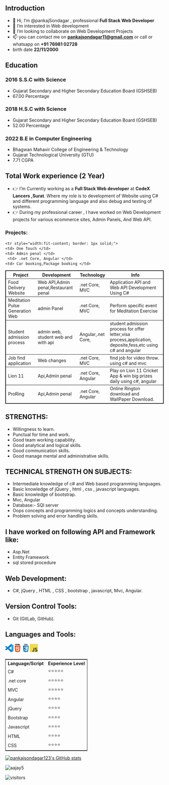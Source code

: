 
## Introduction
- 👋 Hi, I’m @pankajSondagar , professional **Full Stack Web Developer**
- 👀 I’m interested in Web development
- 💞️ I’m looking to collaborate on Web Development Projects
- 📫 you can contact me on **pankajsondagar11@gmail.com** or call or whatsapp on **+91 76981 02728**
- birth date **22/11/2000**


## Education
### 2016 S.S.C with Science
- Gujarat Secondary and Higher Secondary Education Board (GSHSEB)
- 67.00 Percentage


### 2018 H.S.C with Science
- Gujarat Secondary and Higher Secondary Education Board (GSHSEB)
- 52.00 Percentage


### 2022 B.E in Computer Engineering
- Bhagwan Mahavir College of Engineering & Technology
- Gujarat Technological University (GTU)
- 7.71 CGPA


## Total Work experience (2 Year)
- 👉 I’m Currently working as a **Full Stack Web developer** at **CodeX Lancers ,Surat**.  Where my role is to development of Website using C# and different  programming language and also debug and testing of systems.
- 👉 During my professional career , I have worked on Web Development projects for various ecommerce sites, Admin Panels, And Web API.

<h3>Projects:</h3>
<table style="width:fit-content; border: 1px solid;">
 <tr style="width:fit-content; border: 1px solid;">
    <th> Project </th>
    <th> Development </th>
    <th> Technology </th>
    <th> Info </th>
  </tr>
  <tr style="width:fit-content; border: 1px solid;">
    <td> Food Delivery Website </td>
    <td> Web API,Admin penal,Restaurant penal </td>
    <td> .net Core, MVC </td>
    <td> Application API and Web API Development Using C# </td>
  </tr>
  <tr style="width:fit-content; border: 1px solid;">
    <td> Meditation Pulse Generation Web </td>
    <td> admin Panel </td>
     <td> .net Core, MVC </td>
    <td> Perform specific event for Meditation Exercise </td>
  </tr>
   <tr style="width:fit-content; border: 1px solid;">
    <td> Student admission process </td>
    <td> admin web, student web and with api </td>
     <td> Angular,.net Core, </td>
    <td> student admission process for offer letter,visa process,application, deposite,fess,etc using c# and angular </td>
  </tr>
   <tr style="width:fit-content; border: 1px solid;">
    <td> Job find application </td>
    <td> Web changes </td>
     <td> .net Core, MVC </td>
    <td> find job for video throw. using c# and mvc </td>
  </tr>
    <tr style="width:fit-content; border: 1px solid;">
    <td> Lion 11 </td>
    <td> Api,Admin penal </td>
     <td> .net Core, Angular </td>
    <td> Play on Lion 11 Cricket App & win big prizes daily using c#, angular </td>
  </tr>
    
    <tr style="width:fit-content; border: 1px solid;">
    <td> One Touch </td>
    <td> Admin penal </td>
     <td> .net Core, Angular </td>
    <td> Car booking,Package booking </td>
  </tr>
   <tr style="width:fit-content; border: 1px solid;">
    <td> ProRing </td>
    <td> Api,Admin penal </td>
     <td> .net Core, Angular </td>
    <td> Online Rington download and WallPaper Download. </td>
  </tr>
</table>


## STRENGTHS:
- Willingness to learn.
- Punctual for time and work.
- Good team working capability.
- Good analytical and logical skills.
- Good communication skills.
- Good manage mental and administrative skills.

## TECHNICAL STRENGTH ON SUBJECTS:
- Intermediate knowledge of c# and Web based programming languages.
- Basic knowledge of jQuery , html , css , javascript languages.
- Basic knowledge of bootstrap.
- Mvc, Angular
- Database:- SQl server
- Oops concepts and programming logics and concepts understanding.
- Problem solving and error handling skills.


## I have worked on following API and Framework like:
- Asp.Net
- Entity Framework
- sql stored procedure


## Web Development:

- C#, jQuery , HTML , CSS , bootstrap , javascript, Mvc, Angular. 


## Version Control Tools:

- Git (GitLab, GitHub). 



## Languages and Tools:
<img align="left" alt="Visual Studio Code" width="26px" src="https://raw.githubusercontent.com/github/explore/80688e429a7d4ef2fca1e82350fe8e3517d3494d/topics/visual-studio-code/visual-studio-code.png" />
<img align="left" alt="HTML5" width="26px" src="https://raw.githubusercontent.com/github/explore/80688e429a7d4ef2fca1e82350fe8e3517d3494d/topics/html/html.png" />
<img align="left" alt="CSS3" width="26px" src="https://raw.githubusercontent.com/github/explore/80688e429a7d4ef2fca1e82350fe8e3517d3494d/topics/css/css.png" />
<img align="left" alt="JavaScript" width="26px" src="https://raw.githubusercontent.com/github/explore/80688e429a7d4ef2fca1e82350fe8e3517d3494d/topics/javascript/javascript.png"/>
<br/><br/>


<table style="width:fit-content; border: 1px solid;">
    <tr>
    <th> Language/Script </th>
    <th> Experience Level</th>
  </tr>
  <tr>
    <td> C# </td>
    <td>&#11088;&#11088;&#11088;&#11088;&#11088;</td>
  </tr>
  <tr>
    <td> .net core </td>
    <td>&#11088;&#11088;&#11088;&#11088;&#11088;</td>
  </tr>
  <tr>
    <td> MVC </td>
    <td>&#11088;&#11088;&#11088;&#11088;&#11088;</td>
  </tr>
  <tr>
    <td> Angular </td>
    <td>&#11088;&#11088;&#11088;&#11088;</td>
  </tr>
  <tr>
    <td> jQuery </td>
    <td>&#11088;&#11088;&#11088;&#11088;</td>
  </tr>
  <tr>
    <td> Bootstrap </td>
    <td>&#11088;&#11088;&#11088;&#11088;</td>
  </tr>
  <tr>
    <td> Javascript </td>
    <td>&#11088;&#11088;&#11088;&#11088;</td>
  </tr>
  <tr>
    <td> HTML </td>
    <td>&#11088;&#11088;&#11088;&#11088;</td>
  </tr>
  <tr>
    <td> CSS </td>
    <td>&#11088;&#11088;&#11088;&#11088;</td>
  </tr>
</table>

[![pankajsondagar123's GitHub stats](https://github-readme-stats.vercel.app/api?username=pankajsondagar123&show_icons=true&theme=radical)
](https://github.com/anuraghazra/github-readme-stats)

<p ><img  src="https://github-readme-streak-stats.herokuapp.com/?user=pankajsondagar123&theme=dark" width="494" height="195"  alt="aajay5" /></p>


![visitors](https://visitor-badge.glitch.me/badge?page_id=pankajsondagar123.visitor-badge)

<!---
pankajsondagar123/pankajsondagar123 is a ✨ special ✨ repository because its `README.md` (this file) appears on your GitHub profile.
You can click the Preview link to take a look at your changes.
--->

